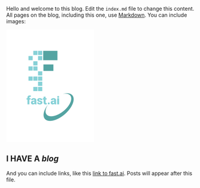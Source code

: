 Hello and welcome to this blog. Edit the `index.md` file to change this content. All pages on the blog, including this one, use [Markdown](https://guides.github.com/features/mastering-markdown/). You can include images:

![Image of fast.ai logo](images/logo.png)

## I HAVE A *blog*

And you can include links, like this [link to fast.ai](https://www.fast.ai). Posts will appear after this file. 

